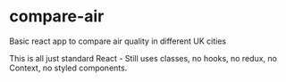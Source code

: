 # compare-air
Basic react app to compare air quality in different UK cities

This is all just standard React - Still uses classes, no hooks, no redux, no Context, no styled components.

